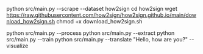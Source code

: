 python src/main.py --scrape --dataset how2sign
cd how2sign
wget https://raw.githubusercontent.com/how2sign/how2sign.github.io/main/download_how2sign.sh
chmod +x download_how2sign.sh

python src/main.py --process
python src/main.py --extract
python src/main.py --train
python src/main.py --translate "Hello, how are you?" --visualize
